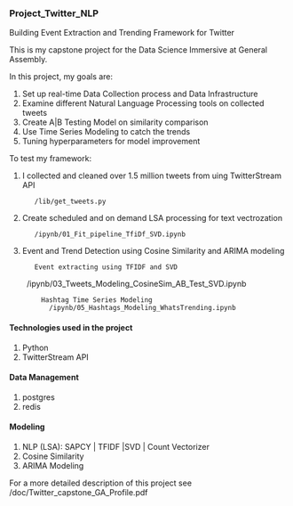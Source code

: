 ### Project_Twitter_NLP
Building Event Extraction and Trending Framework for Twitter


This is my capstone project for the Data Science Immersive at General Assembly. 

In this project, my goals are:
  1. Set up real-time Data Collection process and Data Infrastructure
  2. Examine different Natural Language Processing tools on collected tweets
  3. Create A|B Testing Model on similarity comparison
  4. Use Time Series Modeling to catch the trends
  5. Tuning hyperparameters for model improvement

To test my framework:
  1. I collected and cleaned over 1.5 million tweets from uing TwitterStream API
            
            /lib/get_tweets.py
  2. Create scheduled and on demand LSA processing for text vectrozation
            
            /ipynb/01_Fit_pipeline_TfiDf_SVD.ipynb
            
  3. Event and Trend Detection using Cosine Similarity and ARIMA modeling
            
            Event extracting using TFIDF and SVD
              /ipynb/03_Tweets_Modeling_CosineSim_AB_Test_SVD.ipynb
            
            Hashtag Time Series Modeling 
              /ipynb/05_Hashtags_Modeling_WhatsTrending.ipynb
        
#### Technologies used in the project
 1. Python
 2. TwitterStream API
####   Data Management
  1. postgres
  2. redis
####   Modeling
  1. NLP (LSA): SAPCY | TFIDF |SVD | Count Vectorizer 
  2. Cosine Similarity
  3. ARIMA Modeling
  
For a more detailed description of this project see /doc/Twitter_capstone_GA_Profile.pdf
